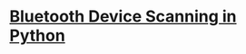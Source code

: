 # [Bluetooth Device Scanning in Python](https://thepythoncode.com/article/build-a-bluetooth-scanner-in-python)
